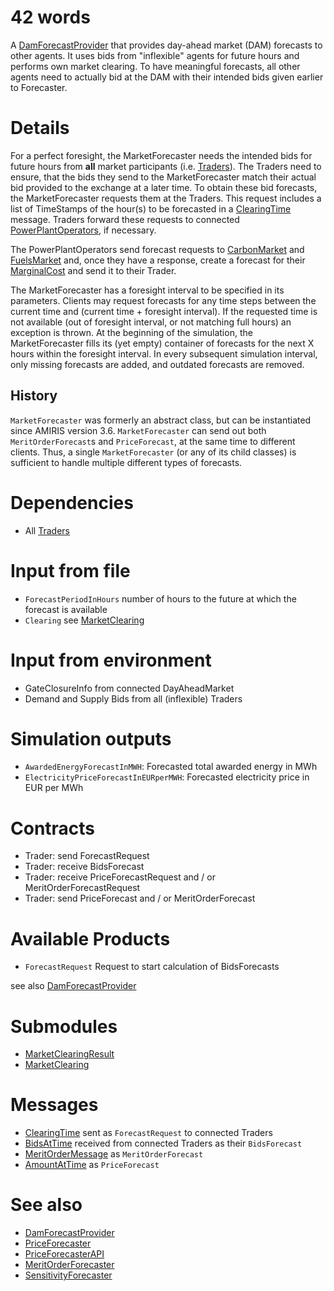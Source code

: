# 42 words

A [DamForecastProvider](../Abilities/DamForecastProvider.md) that provides day-ahead market (DAM) forecasts to other agents.
It uses bids from "inflexible" agents for future hours and performs own market clearing.
To have meaningful forecasts, all other agents need to actually bid at the DAM with their intended bids given earlier to Forecaster.

# Details

For a perfect foresight, the MarketForecaster needs the intended bids for future hours from **all** market participants (i.e. [Traders](./Trader.md)).
The Traders need to ensure, that the bids they send to the MarketForecaster match their actual bid provided to the exchange at a later time.
To obtain these bid forecasts, the MarketForecaster requests them at the Traders.
This request includes a list of TimeStamps of the hour(s) to be forecasted in a [ClearingTime](../Comms/ClearingTimes.md) message.
Traders forward these requests to connected [PowerPlantOperators](./PowerPlantOperator.md), if necessary.

The PowerPlantOperators send forecast requests to [CarbonMarket](./CarbonMarket.md) and [FuelsMarket](./FuelsMarket.md) and, once they have a response, create a forecast for their [MarginalCost](../Modules/Marginal.md) and send it to their Trader.

The MarketForecaster has a foresight interval to be specified in its parameters.
Clients may request forecasts for any time steps between the current time and (current time + foresight interval).
If the requested time is not available (out of foresight interval, or not matching full hours) an exception is thrown.
At the beginning of the simulation, the MarketForecaster fills its (yet empty) container of forecasts for the next X hours within the foresight interval.
In every subsequent simulation interval, only missing forecasts are added, and outdated forecasts are removed.

## History

`MarketForecaster` was formerly an abstract class, but can be instantiated since AMIRIS version 3.6.
`MarketForecaster` can send out both `MeritOrderForecast`s and `PriceForecast`, at the same time to different clients.
Thus, a single `MarketForecaster` (or any of its child classes) is sufficient to handle multiple different types of forecasts.

# Dependencies

* All [Traders](./Trader.md)

# Input from file

* `ForecastPeriodInHours` number of hours to the future at which the forecast is available
* `Clearing` see [MarketClearing](../Modules/MarketClearing.md)

# Input from environment

* GateClosureInfo from connected DayAheadMarket
* Demand and Supply Bids from all (inflexible) Traders

# Simulation outputs

* `AwardedEnergyForecastInMWH`: Forecasted total awarded energy in MWh
* `ElectricityPriceForecastInEURperMWH`: Forecasted electricity price in EUR per MWh

# Contracts

* Trader: send ForecastRequest
* Trader: receive BidsForecast
* Trader: receive PriceForecastRequest and / or MeritOrderForecastRequest
* Trader: send PriceForecast and / or MeritOrderForecast

# Available Products

* `ForecastRequest` Request to start calculation of BidsForecasts

see also [DamForecastProvider](../Abilities/DamForecastProvider.md)

# Submodules

* [MarketClearingResult](../Modules/MarketClearingResult.md)
* [MarketClearing](../Modules/MarketClearing.md)

# Messages

* [ClearingTime](../Comms/ClearingTimes.md) sent as `ForecastRequest` to connected Traders
* [BidsAtTime](../Comms/BidsAtTime.md) received from connected Traders as their `BidsForecast`
* [MeritOrderMessage](../Comms/MeritOrderMessage.md) as `MeritOrderForecast`
* [AmountAtTime](../Comms/AmountAtTime.md) as `PriceForecast`

# See also

* [DamForecastProvider](../Abilities/DamForecastProvider.md)
* [PriceForecaster](./PriceForecaster.md)
* [PriceForecasterAPI](./PriceForecasterApi.md)
* [MeritOrderForecaster](./MeritOrderForecaster.md)
* [SensitivityForecaster](./SensitivityForecaster.md)
